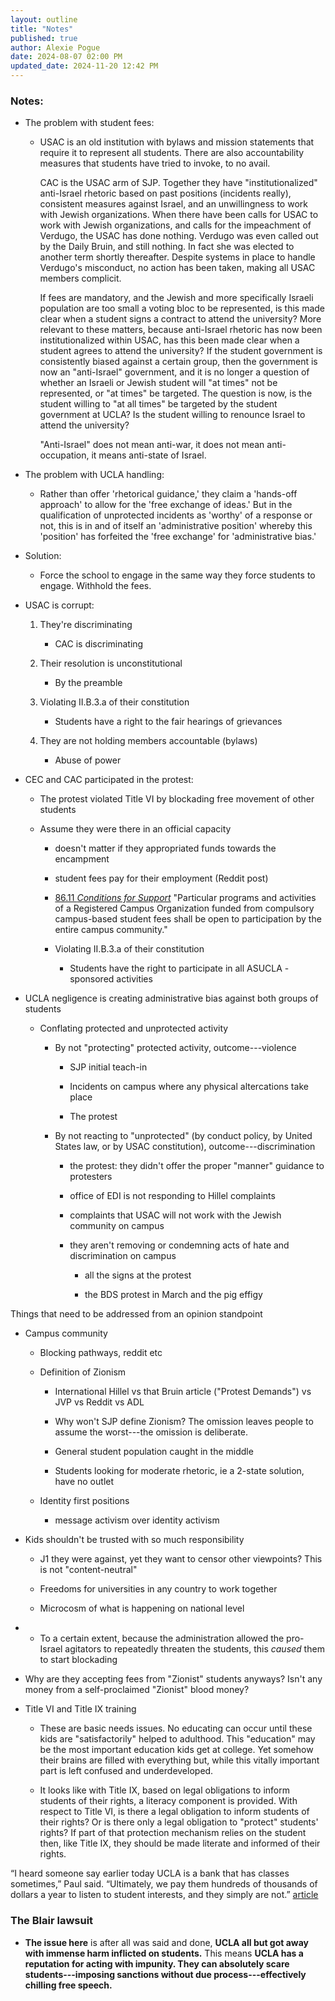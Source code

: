 ```yaml
---
layout: outline
title: "Notes"
published: true
author: Alexie Pogue
date: 2024-08-07 02:00 PM
updated_date: 2024-11-20 12:42 PM
---
```



### Notes: 

- The problem with student fees:

	-	USAC is an old institution with bylaws and mission statements that require it to represent all students. There are also 	accountability measures that students have tried to invoke, to no avail.

		CAC is the USAC arm of SJP. Together they have "institutionalized" anti-Israel rhetoric based on past positions (incidents really), consistent measures against Israel, and an unwillingness to work with Jewish organizations. When there have been calls for USAC to work with Jewish organizations, and calls for the impeachment of Verdugo, the USAC has done nothing. Verdugo was even called out by the Daily Bruin, and still nothing. In fact she was elected to another term shortly thereafter. Despite systems in place to handle Verdugo's misconduct, no action has been taken, making all USAC members complicit. 

		If fees are mandatory, and the Jewish and more specifically Israeli population are too small a voting bloc to be represented, is this made clear when a student signs a contract to attend the university? More relevant to these matters, because anti-Israel rhetoric has now been institutionalized within USAC, has this been made clear when a student agrees to attend the university? If the student government is consistently biased against a certain group, then the government is now an "anti-Israel" government, and it is no longer a question of whether an Israeli or Jewish student will "at times" not be represented, or "at times" be targeted. The question is now, is the student willing to "at all times" be targeted by the student government at UCLA? Is the student willing to renounce Israel to attend the university? 

		"Anti-Israel" does not mean anti-war, it does not mean anti-occupation, it means anti-state of Israel. 

- The problem with UCLA handling: 

	- 	Rather than offer 'rhetorical guidance,' they claim a 'hands-off approach' to allow for the 'free exchange of ideas.' But 	  in the qualification of unprotected incidents as 'worthy' of a response or not, this is in and of itself an 					'administrative position' whereby this 'position' has forfeited the 'free exchange' for 'administrative bias.'

- Solution: 

	- Force the school to engage in the same way they force students to engage. Withhold the fees. 

- USAC is corrupt: 

	1. They're discriminating 

		- CAC is discriminating 

	2. Their resolution is unconstitutional 

		- By the preamble

	3. Violating II.B.3.a of their constitution

		- Students have a right to the fair hearings of grievances

	4. They are not holding members accountable (bylaws)

		- Abuse of power

- CEC and CAC participated in the protest:

	- The protest violated Title VI by blockading free movement of other students 

	- Assume they were there in an official capacity

		- doesn't matter if they appropriated funds towards the encampment

		- student fees pay for their employment (Reddit post)

		- [86.11 *Conditions for Support*](https://policy.ucop.edu/doc/2710528/PACAOS-80) "Particular
				programs and activities of a Registered Campus Organization funded from compulsory
				campus-based student fees shall be open to participation by the entire campus
				community."

		- Violating II.B.3.a of their constitution

			- Students have the right to participate in all ASUCLA - sponsored activities 

- UCLA negligence is creating administrative bias against both groups of students 

	- Conflating protected and unprotected activity 

		- By not "protecting" protected activity, outcome---violence

			- SJP initial teach-in 

			- Incidents on campus where any physical altercations take place

			- The protest

		- By not reacting to "unprotected" (by conduct policy, by United States law, or by USAC constitution), outcome---discrimination 

			- the protest: they didn't offer the proper "manner" guidance to protesters

			- office of EDI is not responding to Hillel complaints

			- complaints that USAC will not work with the Jewish community on campus 

			- they aren't removing or condemning acts of hate and discrimination on campus 

				- all the signs at the protest

				- the BDS protest in March and the pig effigy 


Things that need to be addressed from an opinion standpoint

- Campus community

	- Blocking pathways, reddit etc

	- Definition of Zionism

		- International Hillel vs that Bruin article ("Protest Demands") vs JVP vs Reddit vs ADL

		- Why won't SJP define Zionism? The omission leaves people to assume the worst---the omission is deliberate. 

		- General student population caught in the middle 

		- Students looking for moderate rhetoric, ie a 2-state solution, have no outlet

	- Identity first positions

		- message activism over identity activism

- Kids shouldn't be trusted with so much responsibility

	- J1 they were against, yet they want to censor other viewpoints? This is not "content-neutral"

	- Freedoms for universities in any country to work together

	- Microcosm of what is happening on national level

- * To a certain extent, because the administration allowed the pro-Israel agitators to repeatedly threaten the students, this *caused* them to start blockading

- Why are they accepting fees from "Zionist" students anyways? Isn't any money from a self-proclaimed "Zionist" blood money? 

- Title VI and Title IX training

	- These are basic needs issues. No educating can occur until these kids are "satisfactorily" helped to adulthood. This "education" may be the most important education kids get at college. Yet somehow their brains are filled with everything but, while this vitally important part is left confused and underdeveloped. 

	- It looks like with Title IX, based on legal obligations to inform students of their rights, a literacy component is provided. With respect to Title VI, is there a legal obligation to inform students of their rights? Or is there only a legal obligation to "protect" students' rights? If part of that protection mechanism relies on the student then, like Title IX, they should be made literate and informed of their rights. 

“I heard someone say earlier today UCLA is a bank that has classes sometimes,” Paul said. “Ultimately, we pay them hundreds of thousands of dollars a year to listen to student interests, and they simply are not.” [article](https://dailybruin.com/2024/04/29/candidates-in-upcoming-usac-elections-participate-in-solidarity-encampment)



### The Blair lawsuit

- **The issue here** is after all was said and done, **UCLA all but got away with immense harm inflicted on students.** This means **UCLA has a reputation for acting with impunity. They can absolutely scare students---imposing sanctions without due process---effectively chilling free speech.**


